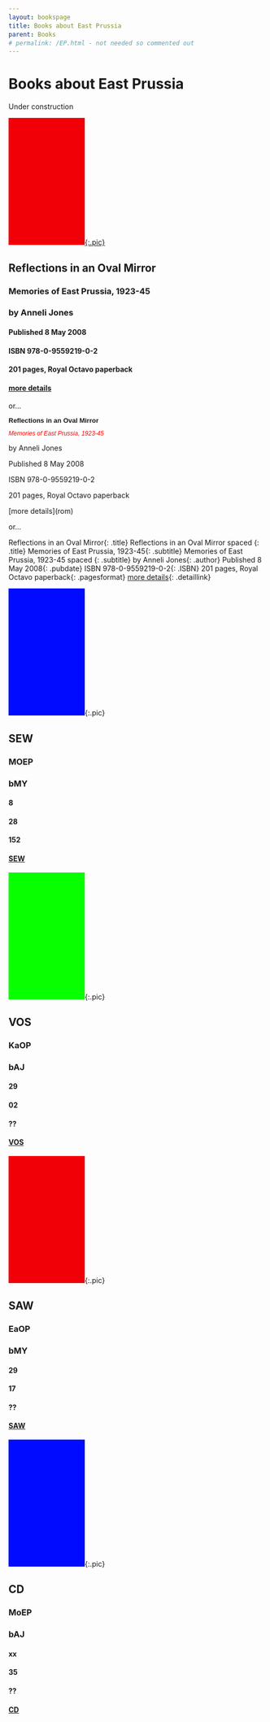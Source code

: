 ```yaml
---
layout: bookspage
title: Books about East Prussia
parent: Books
# permalink: /EP.html - not needed so commented out
---
```

<style>
  .title {
  font:bold 13px/100% Arial, Helvetica, sans-serif;
  }
  .subtitle {
  font:italic 12px/100% Arial, Helvetica, sans-serif;
  color:red;
  }
</style>

# Books about East Prussia
Under construction
  
[![Cover](/pix/150r.jpg){:.pic}](rom)
## Reflections in an Oval Mirror
### Memories of East Prussia, 1923-45
### by Anneli Jones
#### Published 8 May 2008
#### ISBN 978-0-9559219-0-2
#### 201 pages, Royal Octavo paperback
#### [more details](rom)

or...

<p class=title>Reflections in an Oval Mirror</p>
<p class=subtitle>Memories of East Prussia, 1923-45</p>
<p class=author>by Anneli Jones</p>
<p class=pubdate>Published 8 May 2008</p>
<p class=ISBN>ISBN 978-0-9559219-0-2</p>
<p class=pagesformat>201 pages, Royal Octavo paperback</p>
<p class=detaillink>[more details](rom)</p>

or...

Reflections in an Oval Mirror{: .title}
Reflections in an Oval Mirror spaced {: .title}
Memories of East Prussia, 1923-45{: .subtitle}
Memories of East Prussia, 1923-45 spaced {: .subtitle}
by Anneli Jones{: .author}
Published 8 May 2008{: .pubdate}
ISBN 978-0-9559219-0-2{: .ISBN}
201 pages, Royal Octavo paperback{: .pagesformat}
[more details](rom){: .detaillink}
  

![SEW](/pix/150b.jpg){:.pic}
## SEW
### MOEP
### bMY
#### 8 
#### 28 
#### 152 
#### [SEW](sew)

![VOS](/pix/150g.jpg){:.pic}
## VOS
### KaOP
### bAJ
#### 29
#### 02 
#### ??
#### [VOS](vos)

![SAW](/pix/150r.jpg){:.pic}
## SAW
### EaOP
### bMY
#### 29
#### 17 
#### ??
#### [SAW](saw)

![CD](/pix/150b.jpg){:.pic}
## CD
### MoEP
### bAJ
#### xx
#### 35 
#### ??
#### [CD](cd)
